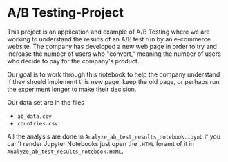 # A/B Testing-Project

This project is an application and example of A/B Testing where we are working to understand the results of an A/B test run by an e-commerce website. The company has developed a new web page in order to try and increase the number of users who "convert," meaning the number of users who decide to pay for the company's product.

Our goal is to work through this notebook to help the company understand if they should implement this new page, keep the old page, or perhaps run the experiment longer to make their decision.

Our data set are in the files 
* `ab_data.csv`
* `countries.csv`

All the analysis are done in `Analyze_ab_test_results_notebook.ipynb` if you can't render Jupyter Notebooks just open the `.HTML` foramt of it in `Analyze_ab_test_results_notebook.HTML`.
